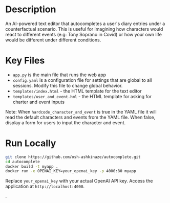 # Description 
An AI-powered text editor that autocompletes a user's diary entries under a counterfactual scenario. This is useful for imagining how characters would react to different events (e.g: Tony Soprano in Covid) or how your own life would be different under different conditions. 

# Key Files
- `app.py` is the main file that runs the web app
- `config.yaml` is a configuration file for settings that are global to all sessions. Modify this file to change global behavior.
- `templates/index.html` - the HTML template for the text editor
- `templates/user_and_event.hml` - the HTML template for asking for charter and event inputs

Note: When `hardcode_character_and_event` is true in the YAML file  it will read the default characters and events from the YAML file. When false, display a form for users to input the character and event. 

# Run Locally 

```bash
git clone https://github.com/osh-ashkinaze/autocomplete.git
cd autocomplete
docker build -t myapp .
docker run -e OPENAI_KEY=your_openai_key -p 4000:80 myapp
```
Replace `your_openai_key` with your actual OpenAI API key. Access the application at `http://localhost:4000`.

.